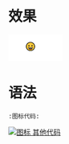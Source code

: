 # 效果

![](image/2-1.png)

# 语法

```
:图标代码:
```


[![](https://img.shields.io/badge/图标-其他代码-red.svg "图标 其他代码")](https://github.com/markdown-it/markdown-it-emoji/blob/master/lib/data/full.json)
